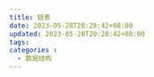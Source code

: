 ```yaml
---
title: 链表
date: 2023-05-28T20:28:42+08:00
updated: 2023-05-28T20:28:42+08:00
tags:
categories :
  - 数据结构
---
```




